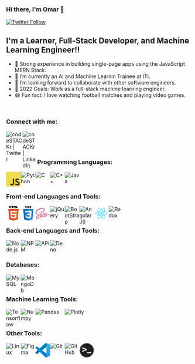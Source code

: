 ### Hi there, I'm Omar 👋 

<!-- [![Website](https://img.shields.io/website?label=codeSTACKr.com&style=for-the-badge&url=https%3A%2F%2Fcodestackr.com)](https://codestackr.com) -->
[![Twitter Follow](https://img.shields.io/twitter/follow/0marMarie?color=1DA1F2&logo=twitter&style=for-the-badge)](https://twitter.com/intent/follow?original_referer=https%3A%2F%2Fgithub.com%2F0marMarie&screen_name=0marMarie)

## I'm a Learner, Full-Stack Developer, and Machine Learning Engineer!!

- 💪 Strong experience in building single-page apps using the JavaScript MERN Stack.
- 🌱 I’m currently an AI and Machine Learnin Trainee at ITI.
- 🔭 I’m looking forward to collaborate with other software engineers.
- 🥅 2022 Goals: Work as a full-stack machine learning engineer.
- 😄 Fun fact: I love watching football matches and playing video games.

<br />

### Connect with me:

[<img align="left" alt="codeSTACKr | Twitter" width="45px" src="https://img.icons8.com/color/48/000000/twitter--v1.png"/>][twitter]

[<img align="left" alt="codeSTACKr | LinkedIn" width="40px" src="https://img.icons8.com/external-justicon-flat-justicon/64/000000/external-linkedin-social-media-justicon-flat-justicon.png"/>][linkedin]

<br />
<br />
<br />



### Programming Languages:

<!-- JavaScript / Python / C / C++ / Java -->
<img align="left" alt="JavaScript" width="40px" src="https://raw.githubusercontent.com/github/explore/80688e429a7d4ef2fca1e82350fe8e3517d3494d/topics/javascript/javascript.png" />

<img align="left" alt="Python" width="40px" src="https://img.icons8.com/color/96/000000/python--v1.png" />

<img align="left" alt="C" width="40px" src="https://img.icons8.com/color/48/000000/c-programming.png" />

<img align="left" alt="C++" width="40px"  src="https://img.icons8.com/color/48/000000/c-plus-plus-logo.png" />

<img align="left" alt="Java" width="45px" src="https://img.icons8.com/color/48/000000/java-coffee-cup-logo--v1.png" />


<br />
<br />

### Front-end Languages and Tools:

<!-- HTML, CSS, JQuery, BootStrap, Sass, Angular, React, Redux, ReactNative -->
<img align="left" alt="HTML5" width="40px" src="https://raw.githubusercontent.com/github/explore/80688e429a7d4ef2fca1e82350fe8e3517d3494d/topics/html/html.png" />

<img align="left" alt="CSS3" width="40px" src="https://raw.githubusercontent.com/github/explore/80688e429a7d4ef2fca1e82350fe8e3517d3494d/topics/css/css.png" />

<img align="left" alt="Sass" width="40px" src="https://raw.githubusercontent.com/github/explore/80688e429a7d4ef2fca1e82350fe8e3517d3494d/topics/sass/sass.png" />

<img align="left" alt="jQuery" width="40px" src="https://img.icons8.com/external-tal-revivo-shadow-tal-revivo/48/000000/external-jquery-is-a-javascript-library-designed-to-simplify-html-logo-shadow-tal-revivo.png"/>

<img align="left" alt="BootStrap" width="40px" src="https://img.icons8.com/color/48/000000/bootstrap.png"/>

<img align="left" alt="AngularJS" width="40px" src="https://img.icons8.com/color/48/000000/angularjs.png"/>

<img align="left" alt="React" width="40px" src="https://raw.githubusercontent.com/github/explore/80688e429a7d4ef2fca1e82350fe8e3517d3494d/topics/react/react.png" />

<img align="left" alt="Redux" width="40px" src="https://img.icons8.com/color/48/000000/redux.png"/>

<br />
<br />

### Back-end Languages and Tools:

<!-- Nodejs, Expressjs, API's -->
<img align="left" alt="Node.js" width="40px" src="https://img.icons8.com/color/48/000000/nodejs.png"/>

<img align="left" alt="NPM" width="40px" src="https://img.icons8.com/color/48/000000/npm.png"/>

<img align="left" alt="API" width="40px" src="https://img.icons8.com/external-soft-fill-juicy-fish/60/000000/external-api-microservices-soft-fill-soft-fill-juicy-fish-2.png"/>

<img align="left" alt="Deno" width="40px" src="https://img.icons8.com/external-tal-revivo-fresh-tal-revivo/56/000000/external-deno-a-secure-runtime-for-javascript-and-typescript-logo-fresh-tal-revivo.png"/>

<br>
<br>

### Databases:

<!-- mySQL, mongodb -->
<img align="left" alt="MySQL" width="40px" src="https://img.icons8.com/color/48/000000/mysql-logo.png"/>

<img align="left" alt="MongoDb" width="40px" src="https://img.icons8.com/external-tal-revivo-shadow-tal-revivo/48/000000/external-mongodb-a-cross-platform-document-oriented-database-program-logo-shadow-tal-revivo.png"/>

<br />
<br />

### Machine Learning Tools:

<!-- Tensorflow, Keras, Numpy, Pandas -->
<img align="left" alt="Tensorflow" width="40px" src="https://img.icons8.com/color/48/000000/tensorflow.png"/>

<img align="left" alt="Numpy" width="40px" src="https://img.icons8.com/color/48/000000/numpy.png"/>

<img align="left" alt="Pandas" width="80px" src="https://upload.wikimedia.org/wikipedia/commons/thumb/e/ed/Pandas_logo.svg/2560px-Pandas_logo.svg.png"/>

<img align="left" alt="Plotly" width="80px" src="https://upload.wikimedia.org/wikipedia/commons/thumb/3/37/Plotly-logo-01-square.png/1200px-Plotly-logo-01-square.png"/>


<br />
<br />

### Other Tools:

<!-- Linux, Figma, VSCode, git, github, terminal -->
<img align="left" alt="Linux" width="40px" src="https://img.icons8.com/color/48/000000/linux--v1.png"/>

<img align="left" alt="Figma" width="40px" src="https://img.icons8.com/color/48/000000/figma--v1.png"/>

<img align="left" alt="Visual Studio Code" width="40px" src="https://raw.githubusercontent.com/github/explore/80688e429a7d4ef2fca1e82350fe8e3517d3494d/topics/visual-studio-code/visual-studio-code.png" />

<img align="left" alt="Git" width="40px" src="https://img.icons8.com/color/48/000000/git.png"/>

<img align="left" alt="GitHub" width="40px" src="https://img.icons8.com/fluency/48/000000/github.png"/>

<img align="left" alt="Terminal" width="40px" src="https://raw.githubusercontent.com/github/explore/80688e429a7d4ef2fca1e82350fe8e3517d3494d/topics/terminal/terminal.png" />

<br />
<br />



[twitter]: https://twitter.com/0marMarie
<!-- [instagram]: https://www.instagram.com/0marhamed/ -->
[linkedin]: https://www.linkedin.com/in/omar-marie-482672169/
